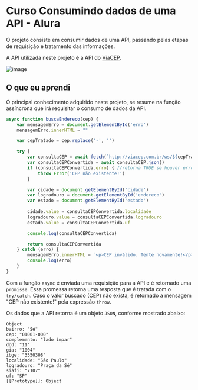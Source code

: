 # Curso Consumindo dados de uma API - Alura

O projeto consiste em consumir dados de uma API, passando pelas etapas de requisição e tratamento das informações.

A API utilizada neste projeto é a API do [ViaCEP](https://viacep.com.br/).

![image](https://user-images.githubusercontent.com/109925623/215288292-8da06efb-53e7-4e40-94ab-957d4ae9a0bd.png)

## O que eu aprendi

O principal conhecimento adquirido neste projeto, se resume na função assíncrona que irá requisitar o consumo de dados da API. 

```js
async function buscaEndereco(cep) {
    var mensagemErro = document.getElementById('erro')
    mensagemErro.innerHTML = ""

    var cepTratado = cep.replace('-', '')

    try {
        var consultaCEP = await fetch(`http://viacep.com.br/ws/${cepTratado}/json/`)
        var consultaCEPConvertida = await consultaCEP.json()
        if (consultaCEPConvertida.erro) { //retorna TRUE se houver erro
            throw Error('CEP não existente!')
        }

        var cidade = document.getElementById('cidade')
        var logradouro = document.getElementById('endereco')
        var estado = document.getElementById('estado')
        
        cidade.value = consultaCEPConvertida.localidade
        logradouro.value = consultaCEPConvertida.logradouro
        estado.value = consultaCEPConvertida.uf

        console.log(consultaCEPConvertida)

        return consultaCEPConvertida
    } catch (erro) {
        mensagemErro.innerHTML = `<p>CEP inválido. Tente novamente!</p>`
        console.log(erro)
    }
}
```

Com a função ```async``` é enviada uma requisição para a API e é retornado uma ```promisse```. Essa promessa retorna uma resposta que é tratada com o ```try/catch```.
Caso o valor buscado (CEP) não exista, é retornado a mensagem "CEP não existente!" pela expressão ```throw```.

Os dados que a API retorna é um objeto ```JSON```, conforme mostrado abaixo:

```
Object
bairro: "Sé"
cep: "01001-000"
complemento: "lado ímpar"
ddd: "11"
gia: "1004"
ibge: "3550308"
localidade: "São Paulo"
logradouro: "Praça da Sé"
siafi: "7107"
uf: "SP"
[[Prototype]]: Object
```
